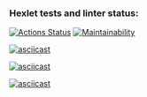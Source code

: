 ### Hexlet tests and linter status:
[![Actions Status](https://github.com/KsenosNick/java-project-61/actions/workflows/hexlet-check.yml/badge.svg)](https://github.com/KsenosNick/java-project-61/actions)
[![Maintainability](https://api.codeclimate.com/v1/badges/cf72251687d7d7ebf0be/maintainability)](https://codeclimate.com/github/KsenosNick/java-project-61/maintainability)

[![asciicast](https://asciinema.org/a/6KGoeEsoZPkwHclVLINBs31U3.svg)](https://asciinema.org/a/6KGoeEsoZPkwHclVLINBs31U3)

[![asciicast](https://asciinema.org/a/ySzVs9GqeDDPkbsnMnUI6sIFz.svg)](https://asciinema.org/a/ySzVs9GqeDDPkbsnMnUI6sIFz)

[![asciicast](https://asciinema.org/a/ipy5WXI1BwredxrJm1KvYHWMr.svg)](https://asciinema.org/a/ipy5WXI1BwredxrJm1KvYHWMr)
